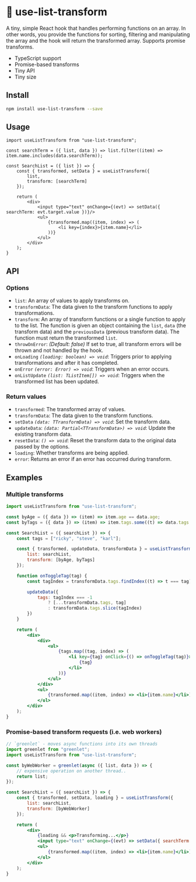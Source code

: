 # 🤖 use-list-transform
A tiny, simple React hook that handles performing functions on an array. In other words, you provide the functions for sorting, filtering and manipulating the array and the hook will return the transformed array. Supports promise transforms.

- TypeScript support
- Promise-based transforms
- Tiny API
- Tiny size

## Install

```bash
npm install use-list-transform --save
```

## Usage

```tsx
import useListTransform from "use-list-transform";

const searchTerm = ({ list, data }) => list.filter((item) => item.name.includes(data.searchTerm)); 

const SearchList = ({ list }) => {
    const { transformed, setData } = useListTransform({ 
        list, 
        transform: [searchTerm] 
    });

    return (
        <div>
            <input type="text" onChange={(evt) => setData({ searchTerm: evt.target.value })}/>
            <ul>
                {transformed.map((item, index) => (
                    <li key={index}>{item.name}</li>
                ))}
            </ul>
        </div>
    );
}
```

## API

### Options

- `list`: An array of values to apply transforms on.
- `transformData`: The data given to the transform functions to apply transformations.
- `transform`: An array of transform functions or a single function to apply to the list. The function is given an object containing the `list`, `data` (the transform data) and the `previousData` (previous transform data). The function must return the transformed `list`.
- `throwOnError`: *(Default: false)* If set to true, all transform errors will be thrown and not handled by the hook.
- `onLoading` *`(loading: boolean) => void`*: Triggers prior to applying transformations and after it has completed.
- `onError` *`(error: Error) => void`*: Triggers when an error occurs. 
- `onListUpdate` *`(list: TListItem[]) => void`*: Triggers when the transformed list has been updated. 

### Return values

- `transformed`: The transformed array of values.
- `transformData`: The data given to the transform functions.
- `setData` *`(data: TTransformData) => void`*: Set the transform data.
- `updateData`: *`(data: Partial<TTransformData>) => void`*: Update the existing transform data.
- `resetData`: *`() => void`*: Reset the transform data to the original data passed by the options.
- `loading`: Whether transforms are being applied.
- `error`: Returns an error if an error has occurred during transform.

## Examples

### Multiple transforms

```jsx
import useListTransform from "use-list-transform";

const byAge = ({ data }) => (item) => item.age == data.age;
const byTags = ({ data }) => (item) => item.tags.some((t) => data.tags.include(t));

const SearchList = ({ searchList }) => {
    const tags = ["ricky", "steve", "karl"];

    const { transformed, updateData, transformData } = useListTransform({ 
        list: searchList, 
        transform: [byAge, byTags] 
    });

    function onToggleTag(tag) {
        const tagIndex = transformData.tags.findIndex((t) => t === tag);

        updateData({
            tags: tagIndex === -1 
                ? [...transformData.tags, tag]
                : transformData.tags.slice(tagIndex)
        })
    }

    return (
        <div>
            <div>
                <ul>
                    {tags.map((tag, index) => (
                        <li key={tag} onClick={() => onToggleTag(tag)}>
                            {tag}
                        </li>
                    ))}
                </ul>
            </div>
            <ul>
                {transformed.map((item, index) => <li>{item.name}</li>)}
            </ul>
        </div>
    );
}
```

### Promise-based transform requests (i.e. web workers)

```jsx
// `greenlet` - moves async functions into its own threads
import greenlet from "greenlet";
import useListTransform from "use-list-transform";

const byWebWorker = greenlet(async ({ list, data }) => {
    // expensive operation on another thread..
    return list;
});

const SearchList = ({ searchList }) => {
    const { transformed, setData, loading } = useListTransform({ 
        list: searchList, 
        transform: [byWebWorker] 
    });

    return (
        <div>
            {loading && <p>Transforming...</p>}
            <input type="text" onChange={(evt) => setData({ searchTerm: evt.target.value })}/>
            <ul>
                {transformed.map((item, index) => <li>{item.name}</li>)}
            </ul>
        </div>
    );
}
```